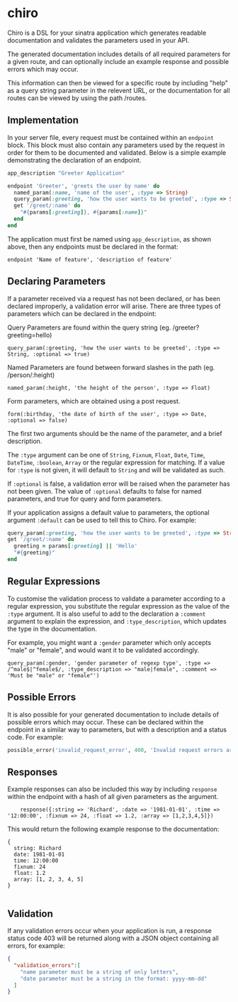 chiro
=============

Chiro is a DSL for your sinatra application which generates readable documentation and validates the parameters used in your API. 

The generated documentation includes details of all required parameters for a given route, and can optionally include an example response and possible errors which may occur.

This information can then be viewed for a specific route by including "help" as a query string parameter in the relevent URL, or the documentation for all routes can be viewed by using the path /routes.


## Implementation

In your server file, every request must be contained within an `endpoint` block. This block must also contain any parameters used by the request in order for them to be documented and validated. Below is a simple example demonstrating the declaration of an endpoint.

```ruby
app_description "Greeter Application"

endpoint 'Greeter', 'greets the user by name' do
  named_param(:name, 'name of the user', :type => String)
  query_param(:greeting, 'how the user wants to be greeted', :type => String, :optional => false)
  get '/greet/:name' do
    "#{params[:greeting]}, #{params[:name]}"
  end
end
```

The application must first be named using `app_description`, as shown above, then any endpoints must be declared  in the format:  

    endpoint 'Name of feature', 'description of feature'


## Declaring Parameters

If a parameter received via a request has not been declared, or has been declared improperly, a validation error will arise. There are three types of parameters which can be declared in the endpoint:

Query Parameters are found within the query string (eg. /greeter?greeting=hello)

    query_param(:greeting, 'how the user wants to be greeted', :type => String, :optional => true)
    
Named Parameters are found between forward slashes in the path (eg. /person/:height)

    named_param(:height, 'the height of the person', :type => Float)
    
Form parameters, which are obtained using a post request.

    form(:birthday, 'the date of birth of the user', :type => Date, :optional => false) 

The first two arguments should be the name of the parameter, and a brief description. 

The `:type` argument can be one of `String`, `Fixnum`, `Float`, `Date`, `Time`, `DateTime`, `:boolean`, `Array` or the regular expression for matching. If a value for `:type` is not given, it will default to `String` and will be validated as such.

If `:optional` is false, a validation error will be raised when the parameter has not been given. The value of `:optional` defaults to false for named parameters, and true for query and form parameters. 

If your application assigns a default value to parameters, the optional argument `:default` can be used to tell this to Chiro. For example:

```ruby
query_param(:greeting, 'how the user wants to be greeted', :type => String, :optional => true, :default => 'hello')
get '/greet/:name' do
  greeting = params[:greeting] || 'Hello'
  "#{greeting}"
end
```


## Regular Expressions

To customise the validation process to validate a parameter according to a regular expression, you substitute the regular expression as the value of the `:type` argument. It is also useful to add to the declaration a `:comment` argument to explain the expression, and `:type_description`, which updates the type in the documentation.

For example, you might want a `:gender` parameter which only accepts "male" or "female", and would want it to be validated accordingly.

```
query_param(:gender, 'gender parameter of regexp type', :type => /^male$|^female$/, :type_description => "male|female", :comment => 'Must be "male" or "female"')
```


## Possible Errors

It is also possible for your generated documentation to include details of possible errors which may occur. These can be declared within the endpoint in a similar way to parameters, but with a description and a status code. For example:

```ruby
possible_error('invalid_request_error', 400, 'Invalid request errors arise when your request has invalid parameters')
```


## Responses

Example responses can also be included this way by including `response` within the endpoint with a hash of all given parameters as the argument. 

```
    response({:string => 'Richard', :date => '1981-01-01', :time => '12:00:00', :fixnum => 24, :float => 1.2, :array => [1,2,3,4,5]})
```

This would return the following example response to the documentation:

```
{
  string: Richard
  date: 1981-01-01
  time: 12:00:00
  fixnum: 24
  float: 1.2
  array: [1, 2, 3, 4, 5]
}
              
```


## Validation

If any validation errors occur when your application is run, a response status code 403 will be returned along with a JSON object containing all errors, for example:

```json
{
  "validation_errors":[
    "name parameter must be a string of only letters", 
    "date parameter must be a string in the format: yyyy-mm-dd"
  ]
}
```
